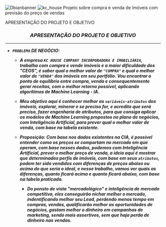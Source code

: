 ![Dbianbanner](https://user-images.githubusercontent.com/79420053/190932592-b0bf814a-c7da-42e1-9d5f-b5c003263d3e.png)
![kc_house](https://user-images.githubusercontent.com/79420053/191507012-5ce20433-71dc-4241-83eb-fcf4d261c165.jpg)
Projeto sobre compra e venda de Imóveis com previsão do preço de vendas


APRESENTAÇÃO DO PROJETO E OBJETIVO
  ### <center><strong> <em>APRESENTAÇÃO DO PROJETO E OBJETIVO<em> <strong></center>
---
   - `PROBLEMA` DE NEGÓCIO:

      - A empresa <em>`KC HOUSE COMPANY INCORPORADORA E IMOBILIÁRIA`<em>, trabalha com compra e vende imóveis e a maior dificuldade dos "CEOS", é saber qual o melhor valor de `"COMPRA"` e qual o melhor valor de `"VENDA"` dos imóveis em seu portfólio. Vou encontrar o ponto de equilíbrio entre compra, venda e consequentemente gerar receitas, com o melhor retorno possível, aplicando algorítimos de Machine Learning - IA.
      - Meu objetivo aqui é conhecer melhor as `variáveis-atributos` dos imóveis, explorar, minerar e se preciso for, e acredito que será preciso, fazer engenharia de atributos, para que consiga aplicar os modelos de Machine Learning propostos no plano de negócios, com Inteligência Artificial, para prever qual o melhor valor de venda, com base na tabela existente.
      - Proposição: Com base nos dados existentes na CIA, é possível entender como os preços se comportam no mercado em que operam, com base nesses dados, podemos com Inteligência Artificial, prever o melhor preço de venda, a ideia aqui é mostrar que determinados perfís de imóveis, com base em seus `atributos`, podem ter sido vendidos com diferenças de preços abaixo ou acima do que seria o ideal, e nesse trabalho, vamos ver quais as diferenças, quanto ficará acima e quanto ficará abaixo, com base na tabela praticada.
    
    
        - Do ponsto de vista "mercadológico" e inteligência de mercado competitiva, eles conseguirão nichar melhor o mercado, indentificando melhor seu Lead, perdendo menos tempo em compras, vendas, qualificarão melhor as oportunidades de negócios, gastam melhor o dinheiro em campanhas de marketing, sendo  mais assertivos, sem que haja perda de dinheiro nas vendas.
